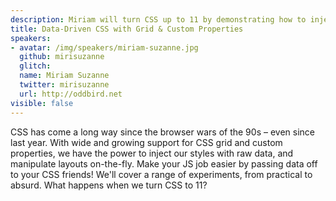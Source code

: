 ```yaml
---
description: Miriam will turn CSS up to 11 by demonstrating how to inject your CSS with raw data and manipulate layouts on-the-fly.
title: Data-Driven CSS with Grid & Custom Properties
speakers:
- avatar: /img/speakers/miriam-suzanne.jpg
  github: mirisuzanne
  glitch:
  name: Miriam Suzanne
  twitter: mirisuzanne
  url: http://oddbird.net
visible: false
---
```


CSS has come a long way since the browser wars of the 90s – even since last year. With wide and growing support for CSS grid and custom properties, we have the power to inject our styles with raw data, and manipulate layouts on-the-fly. Make your JS job easier by passing data off to your CSS friends! We'll cover a range of experiments, from practical to absurd. What happens when we turn CSS to 11?
